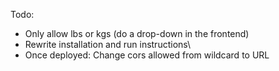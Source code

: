 Todo:
- Only allow lbs or kgs (do a drop-down in the frontend)
- Rewrite installation and run instructions\
- Once deployed: Change cors allowed from wildcard to URL

<!-- # Lift Logger (MERN Stack)

NOTE: I am currently rewriting the backend from NodeJS to Ruby on Rails, and adding Typescript to the Reacet frontend.

A full-stack workout tracking application built with the **MERN** stack (MongoDB, Express, React, Node.js). This app allows users to log, view, update, and delete their workouts using a **RESTful API** backend and a dynamic **React** frontend.

## Key Features
- **Workout Tracking**: Users can create, read, update, and delete workout records.
- **RESTful API**: Built with **Node.js** and **Express**, offering full CRUD functionality for workouts.
- **Responsive UI**: Developed with **React** and **CSS** for a seamless and intuitive user interface.

## Tech Stack
- **Frontend**: 
  - React
  - TypeScript
  - CSS
- **Backend**: 
  - Node.js
  - Express
  - RESTful API
- **Database**: 
  - MongoDB (NoSQL database)  

## Getting Started

### Prerequisites
- Rails
- React TypeScript

### Installation
1. Clone the repository:
  ```bash
  git clone https://github.com/samuelberven/lift-logger.git
  cd lift-logger
  ```

2. Install the dependencies:
- Backend:
  ```bash
  TODO
  ```
- Frontend:
  ```bash
  cd frontend
  npm install
  ```
3. Set up the environment variables:
- Create a .env file in the backend folder and configure the MongoDB URI:
  ```makefile
  MONGODB_URI=your_mongodb_connection_string
  ```
4. Run the application:
- Start the backend:
  ```bash
  cd backend
  rails server
  ```
- Start the frontend:
  ```bash
  cd frontend
  npm start
  ```
Visit http://localhost:3000 in your browser to view the app.

## Project Structure
  ```bash
  workout-tracker/
  │
  ├── backend/              # Node.js + Express API
  │   ├── controllers/      # Workout API logic
  │   ├── models/           # PostgreSQL schema and queries
  │   ├── routes/           # API routes
  │   └── server.js         # Entry point for the backend
  │
  ├── frontend/             # React front-end
  │   ├── components/       # React components (e.g., WorkoutList, AddWorkout)
  │   ├── pages/            # React pages (e.g., Home, Login)
  │   └── App.tsx           # Entry point for React app
  │
  ├── .env                  # Environment variables (e.g., DB credentials)
  └── README.md             # Project documentation
  ```

## Future Improvements
- Quote of the Day: Display random motivational quotes or workout tips to users.
- Mobile Version: Extend the app to mobile platforms (starting with React Native).
- Implement JWT-based authentication
- User Profile Customization: Add the ability for users to personalize their workout plans and progress tracking.

## License
This project is licensed under the MIT License - see the LICENSE file for details. -->
